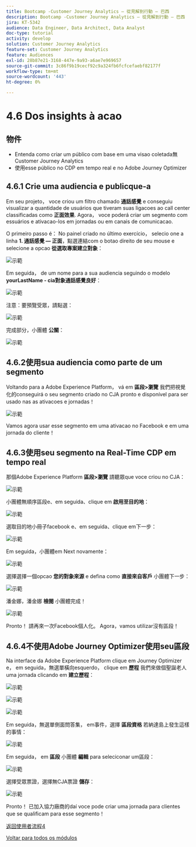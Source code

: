 ```yaml
---
title: Bootcamp -Customer Journey Analytics — 從見解到行動 — 巴西
description: Bootcamp -Customer Journey Analytics — 從見解到行動 — 巴西
jira: KT-5342
audience: Data Engineer, Data Architect, Data Analyst
doc-type: tutorial
activity: develop
solution: Customer Journey Analytics
feature-set: Customer Journey Analytics
feature: Audiences
exl-id: 28b87e21-3168-447e-9a93-a6ae7e969657
source-git-commit: 3c86f9b19cecf92c9a324fb6fcfcefaebf82177f
workflow-type: tm+mt
source-wordcount: '443'
ht-degree: 0%

---
```


# 4.6 Dos insights à acao

## 物件

- Entenda como criar um público com base em uma visao coletada無Customer Journey Analytics
- 使用esse público no CDP em tempo real e no Adobe Journey Optimizer

## 4.6.1 Crie uma audiencia e publicque-a

Em seu projeto， voce criou um filtro chamado **通話感覺** e conseguiu visualizar a quantidade de usuários que tiveram suas ligacoes ao call center classificadas como **正面效果**. Agora， voce poderá criar um segmento com essuários e ativacao-los em jornadas ou em canais de comunicacao.

O primeiro passo é： No painel criado no último exercício， selecio one a linha **1. 通話感覺 — 正面**，點選連結com o botao direito de seu mouse e selecione a opcao **從選取專案建立對象**：

![示範](./images/aud1.png)

Em seguida， de um nome para a sua audiencia seguindo o modelo **yourLastName - cia對象通話感覺良好**：

![示範](./images/aud2.png)

注意：要預覽受眾，請點選：

![示範](./images/aud3.png)

完成部分，小團體 **公關**：

![示範](./images/aud4.png)

## 4.6.2使用sua audiencia como parte de um segmento

Voltando para a Adobe Experience Platform， vá em **區段>瀏覽** 我們把視覺化的conseguirá o seu segmento criado no CJA pronto e disponível para ser usado nas as ativacoes e jornadas！

![示範](./images/aud5.png)

Vamos agora usar esse segmento em uma ativacao no Facebook e em uma jornada do cliente！

## 4.6.3使用seu segmento na Real-Time CDP em tempo real

那個Adobe Experience Platform **區段>瀏覽** 請聽眾que voce criou no CJA：

![示範](./images/aud6.png)

小團體無順序區段e、em seguida、clique em **啟用至目的地**：

![示範](./images/aud7.png)

選取目的地小冊子facebook e、em seguida、clique em下一步：

![示範](./images/aud8.png)

Em seguida，小團體em Next novamente：

![示範](./images/aud9.png)

選擇選擇一個opcao **您的對象來源** e defina como **直接來自客戶** 小團體下一步：

![示範](./images/aud10.png)

潘金娜，潘金娜 **檢閱** 小團體完成！

![示範](./images/aud11.png)

Pronto！ 請再來一次Facebook個人化。
Agora，vamos utilizar沒有區段！

## 4.6.4不使用Adobe Journey Optimizer使用seu區段

Na interface da Adobe Experience Platform clique em Journey Optimizer e， em seguida，無選單橫向esquerdo， clique em **歷程** 我們來做個聖誕老人uma jornada clicando em **建立歷程**：

![示範](./images/aud20.png)

![示範](./images/aud21.png)

![示範](./images/aud22.png)

Em seguida，無選單側面問答集， em事件，選擇 **區段資格** 若納達島上發生這樣的事情：

![示範](./images/aud23.png)

Em seguida， em **區段** 小團體 **編輯** para seleciconar um區段：

![示範](./images/aud24.png)

選擇受眾票證，選擇無CJA票證 **儲存**：

![示範](./images/aud25.png)

Pronto！ 已加入協力廠商的daí voce pode criar uma jornada para clientes que se qualificam para esse segmento！

[返回使用者流程4](./uc4.md)

[Voltar para todos os módulos](./../../overview.md)
